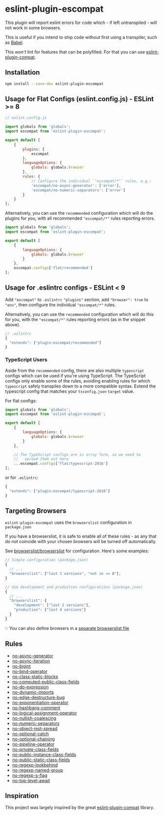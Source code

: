 # eslint-plugin-escompat

This plugin will report eslint errors for code which - if left untranspiled -
will not work in some browsers.

This is useful if you intend to ship code without first using a transpiler, such
as [Babel](https://babeljs.io).

This _won't_ lint for features that can be polyfilled. For that you can use
[eslint-plugin-compat][epc].

## Installation

```bash
npm install --save-dev eslint-plugin-escompat
```

## Usage for Flat Configs (eslint.config.js) - ESLint >= 8

```js
// eslint.config.js

import globals from 'globals';
import escompat from 'eslint-plugin-escompat';

export default [
    {
        plugins: {
            escompat
        },
        languageOptions: {
            globals: globals.browser
        },
        rules: {
            // Configure the individual `"escompat/*"` rules, e.g.:
            'escompat/no-async-generator': ['error'],
            'escompat/no-numeric-separators': ['error']
        }
    }
];
```

Alternatively, you can use the `recommended` configuration which will do the
plugins for you, with all recommended `"escompat/*"` rules reporting errors.

```js
import globals from 'globals';
import escompat from 'eslint-plugin-escompat';

export default [
    {
        languageOptions: {
            globals: globals.browser
        }
    },
    escompat.configs['flat/recommended']
];
```


## Usage for .eslintrc configs - ESLint < 9

Add `"escompat"` to `.eslintrc` `"plugins"` section, add `"browser": true` to
`"env"`, then configure the individual `"escompat/*"` rules.

Alternatively, you can use the `recommended` configuration which will do this
for you, with the `"escompat/*"` rules reporting errors (as in the snippet
above).

```js
// .eslintrc
{
  "extends": ["plugin:escompat/recommended"]
}
```

### TypeScript Users

Aside from the `recommended` config, there are also multiple `typescript`
configs which can be used if you're using TypeScript. The TypeScript configs
only enable some of the rules, avoiding enabling rules for which `typescript`
safely transpiles down to a more compatible syntax. Extend the typescript config
that matches your `tsconfig.json` `target` value.

For flat configs:

```js
import globals from 'globals';
import escompat from 'eslint-plugin-escompat';

export default [
    {
        languageOptions: {
            globals: globals.browser
        }
    },

    // The TypeScript configs are in array form, so we need to
    //   spread them out here
    ...escompat.configs['flat/typescript-2016']
];
```

or for `.eslintrc`:

```js
{
  "extends": ["plugin:escompat/typescript-2016"]
}
```

## Targeting Browsers

`eslint-plugin-escompat` uses the `browserslist` configuration in `package.json`

If you have a browserslist, it is safe to enable all of these rules - as any that
do not coincide with your chosen browsers will be turned off automatically.

See [browserslist/browserslist](https://github.com/browserslist/browserslist)
for configuration. Here's some examples:

```js
// Simple configuration (package.json)
{
  // ...
  "browserslist": ["last 1 versions", "not ie <= 8"],
}
```

```js
// Use development and production configurations (package.json)
{
  // ...
  "browserslist": {
    "development": ["last 2 versions"],
    "production": ["last 4 versions"]
  }
}
```

:bulb: You can also define browsers in a
[separate browserslist file](https://github.com/browserslist/browserslist#config-file)

## Rules

- [no-async-generator](./docs/no-async-generator.md)
- [no-async-iteration](./docs/no-async-iteration.md)
- [no-bigint](./docs/no-bigint.md)
- [no-bind-operator](./docs/no-bind-operator.md)
- [no-class-static-blocks](./docs/no-class-static-blocks.md)
- [no-computed-public-class-fields](./docs/no-computed-public-class-fields.md)
- [no-do-expression](./docs/no-do-expression.md)
- [no-dynamic-imports](./docs/no-dynamic-imports.md)
- [no-edge-destructure-bug](./docs/no-edge-destructure-bug.md)
- [no-exponentiation-operator](./docs/no-exponentiation-operator.md)
- [no-hashbang-comment](./docs/no-hashbang-comment.md)
- [no-logical-assignment-operator](./docs/no-logical-assignment-operator.md)
- [no-nullish-coalescing](./docs/no-nullish-coalescing.md)
- [no-numeric-separators](./docs/no-numeric-separators.md)
- [no-object-rest-spread](./docs/no-object-rest-spread.md)
- [no-optional-catch](./docs/no-optional-catch.md)
- [no-optional-chaining](./docs/no-optional-chaining.md)
- [no-pipeline-operator](./docs/no-pipeline-operator.md)
- [no-private-class-fields](./docs/no-private-class-fields.md)
- [no-public-instance-class-fields](./docs/no-public-instance-class-fields.md)
- [no-public-static-class-fields](./docs/no-public-static-class-fields.md)
- [no-regexp-lookbehind](./docs/no-regexp-lookbehind.md)
- [no-regexp-named-group](./docs/no-regexp-named-group.md)
- [no-regexp-s-flag](./docs/no-regexp-s-flag.md)
- [no-top-level-await](./docs/no-top-level-await.md)

## Inspiration

This project was largely inspired by the great [eslint-plugin-compat][epc]
library.

[epc]: https://github.com/amilajack/eslint-plugin-compat
